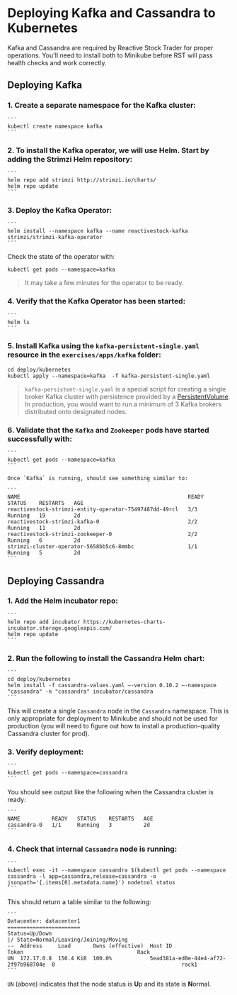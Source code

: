 # Deploying Kafka and Cassandra to Kubernetes

Kafka and Cassandra are required by Reactive Stock Trader for proper operations. You'll need to install both to Minikube before RST will pass health checks and work correctly.

## Deploying Kafka

### 1. Create a separate namespace for the Kafka cluster:

    ```
    kubectl create namespace kafka
    ```

### 2. To install the Kafka operator, we will use Helm. Start by adding the Strimzi Helm repository:

    ```
    helm repo add strimzi http://strimzi.io/charts/
    helm repo update
    ```
  
### 3. Deploy the Kafka Operator:

    ```
    helm install --namespace kafka --name reactivestock-kafka strimzi/strimzi-kafka-operator
    ```
    
Check the state of the operator with:
    
```
kubectl get pods --namespace=kafka
```

> It may take a few minutes for the operator to be ready.
  
### 4. Verify that the Kafka Operator has been started:

    ```
    helm ls
    ```
 
### 5. Install Kafka using the `kafka-persistent-single.yaml` resource in the `exercises/apps/kafka` folder:

```
cd deploy/kubernetes
kubectl apply --namespace=kafka  -f kafka-persistent-single.yaml
```
    
> `kafka-persistent-single.yaml` is a special script for creating a single broker Kafka cluster with persistence provided by a [PersistentVolume](https://kubernetes.io/docs/concepts/storage/persistent-volumes/). In production, you would want to run a minimum of 3 Kafka brokers distributed onto designated nodes.

### 6. Validate that the `Kafka` and `Zookeeper` pods have started successfully with:

    ```
    kubectl get pods --namespace=kafka
    ```
    
    Once `Kafka` is running, should see something similar to:
    
    ```
    NAME                                                     READY   STATUS    RESTARTS   AGE
    reactivestock-strimzi-entity-operator-75497487dd-49rcl   3/3     Running   19         2d
    reactivestock-strimzi-kafka-0                            2/2     Running   11         2d
    reactivestock-strimzi-zookeeper-0                        2/2     Running   6          2d
    strimzi-cluster-operator-5658bb5c6-8mmbc                 1/1     Running   5          2d
    ```

## Deploying Cassandra

### 1. Add the Helm incubator repo:

    ```
    helm repo add incubator https://kubernetes-charts-incubator.storage.googleapis.com/
    helm repo update
    ```

### 2. Run the following to install the Cassandra Helm chart:

    ```
    cd deploy/kubernetes
    helm install -f cassandra-values.yaml —-version 0.10.2 —-namespace "cassandra" -n "cassandra" incubator/cassandra
    ```

This will create a single `Cassandra` node in the `Cassandra` namespace. This is only appropriate for deployment to Minikube and should not be used for production (you will need to figure out how to install a production-quality Cassandra cluster for prod).

### 3. Verify deployment:

    ```
    kubectl get pods --namespace=cassandra
    ```

You should see output like the following when the Cassandra cluster is ready:

    ```
    NAME          READY   STATUS    RESTARTS   AGE
    cassandra-0   1/1     Running   3          2d
    ```

### 4. Check that internal `Cassandra` node is running:

    ```
    kubectl exec -it --namespace cassandra $(kubectl get pods --namespace cassandra -l app=cassandra,release=cassandra -o jsonpath='{.items[0].metadata.name}') nodetool status
    ```

This should return a table similar to the following:

    ```
    Datacenter: datacenter1
    =======================
    Status=Up/Down
    |/ State=Normal/Leaving/Joining/Moving
    --  Address     Load       Owns (effective)  Host ID                               Token                                    Rack
    UN  172.17.0.8  150.4 KiB  100.0%            5ead381a-ed0e-44e4-af72-2f97b968704e  0                                        rack1
    ```

`UN` (above) indicates that the node status is **U**p and its state is **N**ormal.
